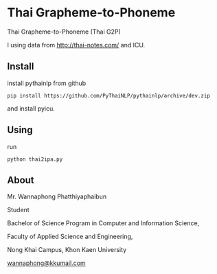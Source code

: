# Thai Grapheme-to-Phoneme
Thai Grapheme-to-Phoneme (Thai G2P)

I using data from http://thai-notes.com/ and ICU.

## Install

install pythainlp from github

```
pip install https://github.com/PyThaiNLP/pythainlp/archive/dev.zip
```

and install pyicu.

## Using

run

```
python thai2ipa.py
```

## About

Mr. Wannaphong Phatthiyaphaibun

Student

Bachelor of Science Program in Computer and Information Science,

Faculty of Applied Science and Engineering,

Nong Khai Campus, Khon Kaen University

[wannaphong@kkumail.com](mailto:wannaphong@kkumail.com)